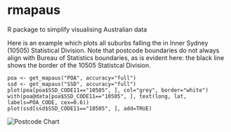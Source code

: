 rmapaus
=======

R package to simplify visualising Australian data

Here is an example which plots all suburbs falling the in Inner Sydney (10505)
Statistical Division. Note that postcode boundaries do not always align with
Bureau of Statistics boundaries, as is evident here: the black line shows the
border of the 10505 Statistcal Division.

```
poa <- get_mapaus("POA", accuracy="full")
ssd <- get_mapaus("SSD", accuracy="full")
plot(poa[poa$SSD_CODE11=="10505", ], col="grey", border="white")
with(poa@data[poa$SSD_CODE11=="10505", ], text(long, lat, labels=POA_CODE, cex=0.6))
plot(ssd[ssd$SSD_CODE11=="10505", ], add=TRUE)
```

![Postcode Chart](http://i.imgur.com/oj53buG.png)
